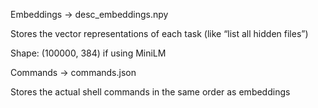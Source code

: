 Embeddings → desc_embeddings.npy

Stores the vector representations of each task (like “list all hidden files”)

Shape: (100000, 384) if using MiniLM

Commands → commands.json

Stores the actual shell commands in the same order as embeddings